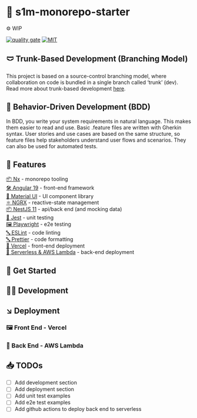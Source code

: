 # 🚀 s1m-monorepo-starter

⚙️ WIP

[![quality gate](https://sonarcloud.io/api/project_badges/measure?project=SimonPhumin_s1m-monorepo-starter&metric=alert_status)](https://sonarcloud.io/project/overview?id=SimonPhumin_s1m-monorepo-starter)
[![MIT](https://img.shields.io/packagist/l/doctrine/orm.svg)](https://github.com/simonphumin/s1m-monorepo-starter/blob/main/LICENSE)

## 🩲 Trunk-Based Development (Branching Model)

This project is based on a source-control branching model, where collaboration on code is bundled in a single branch called ‘trunk’ (dev).
Read more about trunk-based development [here](https://trunkbaseddevelopment.com/).

## 🥒 Behavior-Driven Development (BDD)

In BDD, you write your system requirements in natural language. This makes them easier to read and use. Basic .feature files are written with Gherkin syntax. User stories and use cases are based on the same structure, so feature files help stakeholders understand user flows and scenarios. They can also be used for automated tests.

## 🎯 Features

[📦 Nx](https://nx.dev/) - monorepo tooling  
[🛠️ Angular 19](https://angular.io/) - front-end framework  
[🎨 Material UI](https://material.angular.io/) - UI component library  
[⚛️ NGRX](https://ngrx.io/) - reactive-state management  
[📦 NestJS 11](https://nestjs.com/) - api/back end (and mocking data)  
[🧪 Jest](https://jestjs.io/) - unit testing  
[🖼️ Playwright](https://playwright.dev/) - e2e testing  
[🔤 ESLint](https://eslint.org/) - code linting  
[🔤 Prettier](https://prettier.io/) - code formatting  
[💾 Vercel](https://www.Vercel.com/) - front-end deployment  
[💾 Serverless & AWS Lambda](https://aws.amazon.com/lambda/) - back-end deployment

## 🛫 Get Started

## 👩‍💻 Development

## ↘️ Deployment

### 🖼️ Front End - Vercel

### 🍑 Back End - AWS Lambda

## 📥 TODOs

- [ ] Add development section
- [ ] Add deployment section
- [ ] Add unit test examples
- [ ] Add e2e test examples
- [ ] Add github actions to deploy back end to serverless
